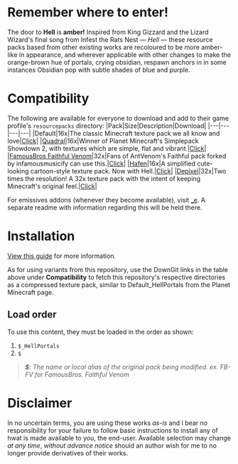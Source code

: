 # Remember where to enter!
The door to **Hell** is **amber!** Inspired from King Gizzard and the Lizard Wizard's final song from Infest the Rats Nest — _Hell_ — these resource packs based from other existing works are recoloured to be more amber-like in appearance, and wherever applicable with other changes to make the orange-brown hue of portals, crying obsidian, respawn anchors in in some instances Obsidian pop with subtle shades of blue and purple.

# Compatibility
The following are available for everyone to download and add to their game profile's `resourcepacks` directory:
|Pack|Size|Description|Download|
|---|---|---|---|
|Default|16x|The classic Minecraft texture pack we all know and love|[Click](https://downgit.github.io/#/home?url=https://github.com/Hebgbs/minecraftMods/tree/master/HellPortals/Default_HellPortals)|
|[Quadral](https://www.planetminecraft.com/texture-pack/ignafs-quadral-resourcepack/)|16x|Winner of Planet Minecraft's Simplepack Showdown 2, with textures which are simple, flat and vibrant.|[Click](https://downgit.github.io/#/home?url=https://github.com/Hebgbs/minecraftMods/tree/master/HellPortals/Quadral_HellPortals)|
|[FamousBros Faithful Venom](https://www.planetminecraft.com/texture-pack/famousbros-faithful-venom/)|32x|Fans of AntVenom's Faithful pack forked by infamousmusicify can use this.|[Click](https://downgit.github.io/#/home?url=https://github.com/Hebgbs/minecraftMods/tree/master/HellPortals/FB-FV_HellPortals)|
|[Hafen](https://www.planetminecraft.com/texture-pack/hafen-4052511/)|16x|A simplified cute-looking cartoon-style texture pack. Now with Hell.|[Click](https://downgit.github.io/#/home?url=https://github.com/Hebgbs/minecraftMods/tree/master/HellPortals/Hafen_HellPortals)|
|[Depixel](https://www.planetminecraft.com/texture-pack/depixel/)|32x|Two times the resolution! A 32x texture pack with the intent of keeping Minecraft's original feel.|[Click](https://downgit.github.io/#/home?url=https://github.com/Hebgbs/minecraftMods/tree/master/HellPortals/Depixel_HellPortals)|

For emissives addons (whenever they become available), visit [_e](https://github.com/Hebgbs/minecraftMods/tree/master/HellPortals/_e). A separate readme with information regarding this will be held there.

# Installation
[View this guide](https://github.com/Hebgbs/minecraftMods/blob/master/howToSave.md) for more information.  

As for using variants from this repository, use the DownGit links in the table above under **Compatibility** to fetch this repository's respective directories as a compressed texture pack, similar to Default_HellPortals from the Planet Minecraft page.

## Load order
To use this content, they must be loaded in the order as shown:
   1. `$_HellPortals`
   2. `$`
> _**$**: The name or local alias of the original pack being modified. ex. FB-FV for FamousBros. Faithful Venom_

# Disclaimer
In no uncertain terms, you are using these works _as-is_ and I bear no responsibility for your failure to follow basic instructions to install any of hwat is made available to you, the end-user. Available selection may change _at any time_, _without advance notice_ should an author wish for me to no longer provide derivatives of their works.
